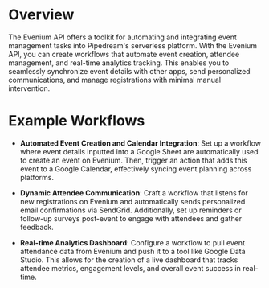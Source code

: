 # Overview

The Evenium API offers a toolkit for automating and integrating event management tasks into Pipedream's serverless platform. With the Evenium API, you can create workflows that automate event creation, attendee management, and real-time analytics tracking. This enables you to seamlessly synchronize event details with other apps, send personalized communications, and manage registrations with minimal manual intervention.

# Example Workflows

- **Automated Event Creation and Calendar Integration**: Set up a workflow where event details inputted into a Google Sheet are automatically used to create an event on Evenium. Then, trigger an action that adds this event to a Google Calendar, effectively syncing event planning across platforms.

- **Dynamic Attendee Communication**: Craft a workflow that listens for new registrations on Evenium and automatically sends personalized email confirmations via SendGrid. Additionally, set up reminders or follow-up surveys post-event to engage with attendees and gather feedback.

- **Real-time Analytics Dashboard**: Configure a workflow to pull event attendance data from Evenium and push it to a tool like Google Data Studio. This allows for the creation of a live dashboard that tracks attendee metrics, engagement levels, and overall event success in real-time.
